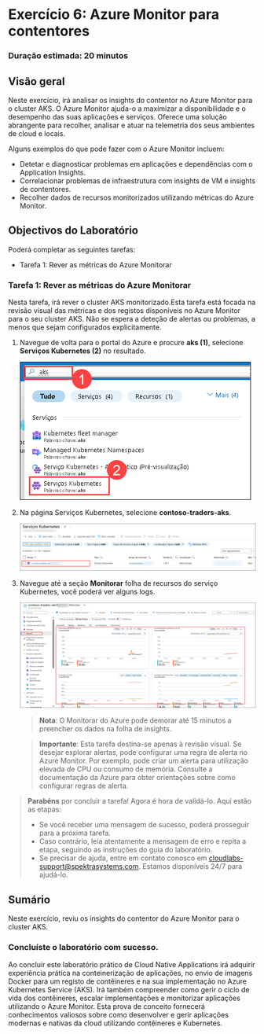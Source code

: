# Exercício 6: Azure Monitor para contentores

### Duração estimada: 20 minutos

## Visão geral

Neste exercício, irá analisar os insights do contentor no Azure Monitor para o cluster AKS. O Azure Monitor ajuda-o a maximizar a disponibilidade e o desempenho das suas aplicações e serviços. Oferece uma solução abrangente para recolher, analisar e atuar na telemetria dos seus ambientes de cloud e locais.

Alguns exemplos do que pode fazer com o Azure Monitor incluem:

- Detetar e diagnosticar problemas em aplicações e dependências com o Application Insights.
- Correlacionar problemas de infraestrutura com insights de VM e insights de contentores.
- Recolher dados de recursos monitorizados utilizando métricas do Azure Monitor.

## Objectivos do Laboratório

Poderá completar as seguintes tarefas:

- Tarefa 1: Rever as métricas do Azure Monitorar

### Tarefa 1: Rever as métricas do Azure Monitorar

Nesta tarefa, irá rever o cluster AKS monitorizado.Esta tarefa está focada na revisão visual das métricas e dos registos disponíveis no Azure Monitor para o seu cluster AKS. Não se espera a deteção de alertas ou problemas, a menos que sejam configurados explicitamente.

1. Navegue de volta para o portal do Azure e procure **aks (1)**, selecione **Serviços Kubernetes (2)** no resultado.

    ![Na caixa de diálogo de edição YAML, é introduzido 2 no número de réplicas pretendido.](../media/E6T1S1-0608.png "Definir réplicas para 2")

1. Na página Serviços Kubernetes, selecione **contoso-traders-aks<inject key="DeploymentID" enableCopy="false"/>**.

    ![Na caixa de diálogo de edição YAML, é introduzido 2 no número de réplicas pretendido.](../media/cn92.png "Definir réplicas para 2")
   
1. Navegue até a seção **Monitorar** folha de recursos do serviço Kubernetes, você poderá ver alguns logs.
   
    ![](../media/cn93.png "Definir réplicas para 2")

    > **Nota**: O Monitorar do Azure pode demorar até 15 minutos a preencher os dados na folha de insights.
    
    > **Importante**: Esta tarefa destina-se apenas à revisão visual. Se desejar explorar alertas, pode configurar uma regra de alerta no Azure Monitor. Por exemplo, pode criar um alerta para utilização elevada de CPU ou consumo de memória. Consulte a documentação da Azure para obter orientações sobre como configurar regras de alerta.


> **Parabéns** por concluir a tarefa! Agora é hora de validá-lo. Aqui estão as etapas:
> - Se você receber uma mensagem de sucesso, poderá prosseguir para a próxima tarefa.
> - Caso contrário, leia atentamente a mensagem de erro e repita a etapa, seguindo as instruções do guia do laboratório.
> - Se precisar de ajuda, entre em contato conosco em cloudlabs-support@spektrasystems.com. Estamos disponíveis 24/7 para ajudá-lo.    

<validation step="ba51688d-c5b8-43c8-811c-e78e9a5539ce" />    

## Sumário

Neste exercício, reviu os insights do contentor do Azure Monitor para o cluster AKS.

### Concluíste o laboratório com sucesso.

Ao concluir este laboratório prático de Cloud Native Applications irá adquirir experiência prática na conteinerização de aplicações, no envio de imagens Docker para um registo de contêineres e na sua implementação no Azure Kubernetes Service (AKS). Irá também compreender como gerir o ciclo de vida dos contêineres, escalar implementações e monitorizar aplicações utilizando o Azure Monitor. Esta prova de conceito fornecerá conhecimentos valiosos sobre como desenvolver e gerir aplicações modernas e nativas da cloud utilizando contêineres e Kubernetes.
